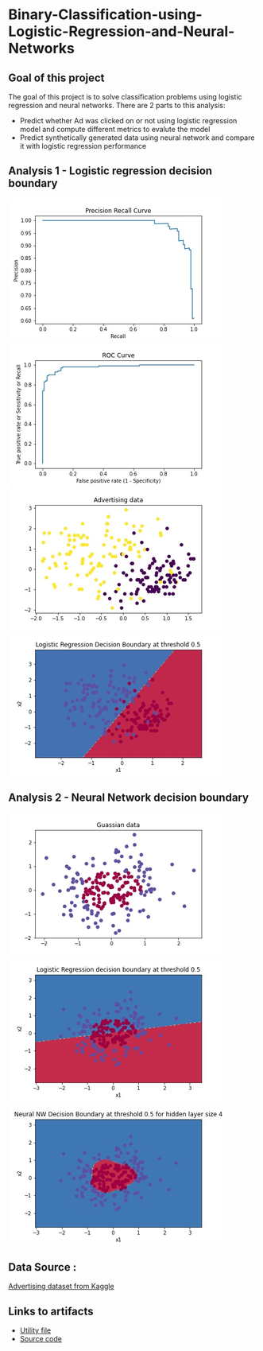 # Binary-Classification-using-Logistic-Regression-and-Neural-Networks

<h2><strong> Goal of this project </strong></h2>
<p>The goal of this project is to solve classification problems using logistic regression and neural networks. There are 2 parts to this analysis:</p>
<ul><li>Predict whether Ad was clicked on or not using logistic regression model and compute different metrics to evalute the model</li>
<li>Predict synthetically generated data using neural network and compare it with logistic regression performance</li>
</ul>

<h2> Analysis 1 - Logistic regression decision boundary </h2>

![precision_recall](/assets/precision_recall_curve.jpg)
![roc](/assets/roc_curve.jpg)
![K-means clustering](/assets/Ad_data.jpg)
![K-means clustering](/assets/logistic_reg_decision_boundary.jpg)

<h2> Analysis 2 - Neural Network decision boundary </h2>

![Guassian Data](/assets/guassian_data.jpg)
![Logistic regression](/assets/logistic_regression_decision_boundary.jpg)
![Neural Network](/assets/neural_nw_decision_boundary.jpg)

<h2><strong>Data Source :</strong></h2>
 <a href="https://www.kaggle.com/fayomi/advertising">Advertising dataset from Kaggle</a>
 
<h2><strong>Links to artifacts</strong></h2>
<ul>
<li><a href='https://github.com/lakshmi2688/lakshmi2688.github.io/blob/master/assets/planar_utils.py'>Utility file</a></li>
<li><a href="https://github.com/lakshmi2688/lakshmi2688.github.io/blob/master/assets/Binary_Classification.ipynb">Source code</a></li>
</ul>

